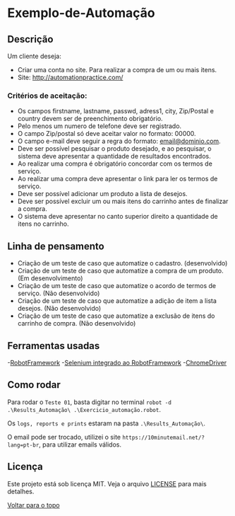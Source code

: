 # Exemplo-de-Automação

## Descrição
Um cliente deseja:
- Criar uma conta no site. Para realizar a compra de um ou mais itens.
- Site: http://automationpractice.com/

### Critérios de aceitação:

- Os campos firstname, lastname, passwd, adress1, city, Zip/Postal e country devem ser de preenchimento obrigatório.
- Pelo menos um numero de telefone deve ser registrado.
- O campo Zip/postal só deve aceitar valor no formato: 00000.
- O campo e-mail deve seguir a regra do formato: email@dominio.com.
- Deve ser possível pesquisar o produto desejado, e ao pesquisar, o sistema deve apresentar a quantidade de resultados encontrados.
- Ao realizar uma compra é obrigatório concordar com os termos de serviço.
- Ao realizar uma compra deve apresentar o link para ler os termos de serviço.
- Deve ser possível adicionar um produto a lista de desejos.
- Deve ser possível excluir um ou mais itens do carrinho antes de finalizar a compra.
- O sistema deve apresentar no canto superior direito a quantidade de itens no carrinho.

## Linha de pensamento

- Criação de um teste de caso que automatize o cadastro. (desenvolvido)
- Criação de um teste de caso que automatize a compra de um produto. (Em desenvolvimento)
- Criação de um teste de caso que automatize o acordo de termos de serviço. (Não desenvolvido)
- Criação de um teste de caso que automatize a adição de item a lista desejos. (Não desenvolvido)
- Criação de um teste de caso que automatize a exclusão de itens do carrinho de compra. (Não desenvolvido)

## Ferramentas usadas

-[RobotFramework](https://robotframework.org/)
-[Selenium integrado ao RobotFramework](https://robotframework.org/SeleniumLibrary/SeleniumLibrary.html#library-documentation-top)
-[ChromeDriver](https://chromedriver.chromium.org/downloads)

## Como rodar

Para rodar o `Teste 01`, basta digitar no terminal `robot -d .\Results_Automação\ .\Exercicio_automação.robot`.

Os `logs, reports e prints` estaram na pasta `.\Results_Automação\`.

O email pode ser trocado, utilizei o site `https://10minutemail.net/?lang=pt-br`, para utilizar emails válidos.

## Licença

Este projeto está sob licença MIT. Veja o arquivo [LICENSE](LICENSE) para mais detalhes.

<a href="#top">Voltar para o topo</a>
